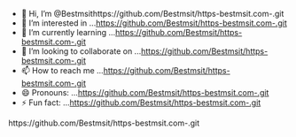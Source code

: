 - 👋 Hi, I’m @Bestmsithttps://github.com/Bestmsit/https-bestmsit.com-.git
- 👀 I’m interested in ...https://github.com/Bestmsit/https-bestmsit.com-.git
- 🌱 I’m currently learning ...https://github.com/Bestmsit/https-bestmsit.com-.git
- 💞️ I’m looking to collaborate on ...https://github.com/Bestmsit/https-bestmsit.com-.git
- 📫 How to reach me ...https://github.com/Bestmsit/https-bestmsit.com-.git
- 😄 Pronouns: ...https://github.com/Bestmsit/https-bestmsit.com-.git
- ⚡ Fun fact: ...https://github.com/Bestmsit/https-bestmsit.com-.git

<!---https://github.com/Bestmsit/https-bestmsit.com-.git
Bestmsit/Bestmsit is a ✨ special ✨ repository because its `README.md` (this file) appears on your GitHub profile.
You can click the Preview link to take a look at your changes.
--->https://github.com/Bestmsit/https-bestmsit.com-.git
